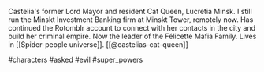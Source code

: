 Castelia's former Lord Mayor and resident Cat Queen, Lucretia Minsk. I still run the Minskt Investment Banking firm at Minskt Tower, remotely now. Has continued the Rotomblr account to connect with her contacts in the city and build her criminal empire. Now the leader of the Félicette Mafia Family. Lives in [[Spider-people universe]]. [[@castelias-cat-queen]]

#characters #asked #evil #super_powers 
